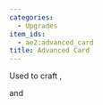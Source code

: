 ```yaml
---
categories:
  - Upgrades
item_ids:
  - ae2:advanced_card
title: Advanced Card
---
```


Used to craft <ItemLink id="fuzzy_card"/>,

<ItemLink id="inverter_card" /> and <ItemLink id="speed_card" />

<RecipeFor id="advanced_card" />
